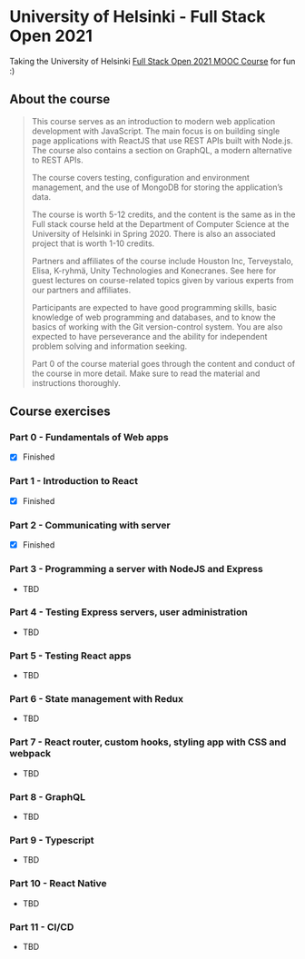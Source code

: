 # University of Helsinki - Full Stack Open 2021
Taking the University of Helsinki [Full Stack Open 2021 MOOC Course](https://fullstackopen.com/en) for fun :)

## About the course
> This course serves as an introduction to modern web application development with JavaScript. The main focus is on building single page applications with ReactJS that use REST APIs built with Node.js. The course also contains a section on GraphQL, a modern alternative to REST APIs.
>
> The course covers testing, configuration and environment management, and the use of MongoDB for storing the application’s data.
>
> The course is worth 5-12 credits, and the content is the same as in the Full stack course held at the Department of Computer Science at the University of Helsinki in Spring 2020. There is also an associated project that is worth 1-10 credits.
>
> Partners and affiliates of the course include Houston Inc, Terveystalo, Elisa, K-ryhmä, Unity Technologies and Konecranes. See here for guest lectures on course-related topics given by various experts from our partners and affiliates.
>
> Participants are expected to have good programming skills, basic knowledge of web programming and databases, and to know the basics of working with the Git version-control system. You are also expected to have perseverance and the ability for independent problem solving and information seeking.
>
> Part 0 of the course material goes through the content and conduct of the course in more detail. Make sure to read the material and instructions thoroughly.

## Course exercises
### Part 0 - Fundamentals of Web apps
- [x] Finished

### Part 1 - Introduction to React
- [x] Finished

### Part 2 - Communicating with server
- [x] Finished

### Part 3 - Programming a server with NodeJS and Express
- TBD

### Part 4 - Testing Express servers, user administration
- TBD

### Part 5 - Testing React apps
- TBD

### Part 6 - State management with Redux
- TBD

### Part 7 - React router, custom hooks, styling app with CSS and webpack
- TBD

### Part 8 - GraphQL
- TBD

### Part 9 - Typescript
- TBD

### Part 10 - React Native
- TBD

### Part 11 - CI/CD
- TBD
